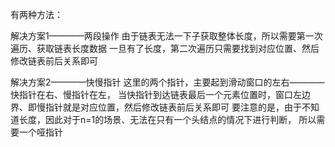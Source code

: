 ﻿有两种方法：

解决方案1————两段操作
由于链表无法一下子获取整体长度，所以需要第一次遍历、获取链表长度数据
一旦有了长度，第二次遍历只需要找到对应位置、然后修改链表前后关系即可

解决方案2————快慢指针
这里的两个指针，主要起到滑动窗口的左右————快指针在右、慢指针在左，
当快指针到达链表最后一个元素位置时，窗口左边界、即慢指针就是对应位置，然后修改链表前后关系即可
要注意的是，由于不知道长度，因此对于n=1的场景、无法在只有一个头结点的情况下进行判断，
所以需要一个哑指针